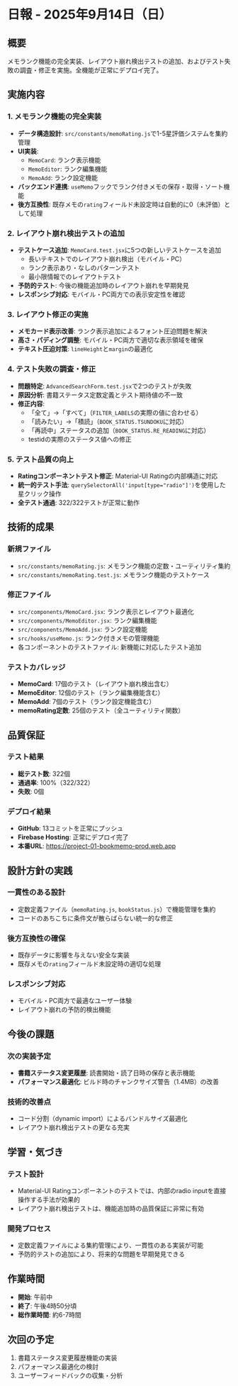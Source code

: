 # 日報 - 2025年9月14日（日）

## 概要
メモランク機能の完全実装、レイアウト崩れ検出テストの追加、およびテスト失敗の調査・修正を実施。全機能が正常にデプロイ完了。

## 実施内容

### 1. メモランク機能の完全実装
- **データ構造設計**: `src/constants/memoRating.js`で1-5星評価システムを集約管理
- **UI実装**: 
  - `MemoCard`: ランク表示機能
  - `MemoEditor`: ランク編集機能  
  - `MemoAdd`: ランク設定機能
- **バックエンド連携**: `useMemo`フックでランク付きメモの保存・取得・ソート機能
- **後方互換性**: 既存メモの`rating`フィールド未設定時は自動的に0（未評価）として処理

### 2. レイアウト崩れ検出テストの追加
- **テストケース追加**: `MemoCard.test.jsx`に5つの新しいテストケースを追加
  - 長いテキストでのレイアウト崩れ検出（モバイル・PC）
  - ランク表示あり・なしのパターンテスト
  - 最小限情報でのレイアウトテスト
- **予防的テスト**: 今後の機能追加時のレイアウト崩れを早期発見
- **レスポンシブ対応**: モバイル・PC両方での表示安定性を確認

### 3. レイアウト修正の実施
- **メモカード表示改善**: ランク表示追加によるフォント圧迫問題を解決
- **高さ・パディング調整**: モバイル・PC両方で適切な表示領域を確保
- **テキスト圧迫対策**: `lineHeight`と`margin`の最適化

### 4. テスト失敗の調査・修正
- **問題特定**: `AdvancedSearchForm.test.jsx`で2つのテストが失敗
- **原因分析**: 書籍ステータス定数定義とテスト期待値の不一致
- **修正内容**:
  - 「全て」→「すべて」（`FILTER_LABELS`の実際の値に合わせる）
  - 「読みたい」→「積読」（`BOOK_STATUS.TSUNDOKU`に対応）
  - 「再読中」ステータスの追加（`BOOK_STATUS.RE_READING`に対応）
  - testidの実際のステータス値への修正

### 5. テスト品質の向上
- **Ratingコンポーネントテスト修正**: Material-UI Ratingの内部構造に対応
- **統一的テスト手法**: `querySelectorAll('input[type="radio"]')`を使用した星クリック操作
- **全テスト通過**: 322/322テストが正常に動作

## 技術的成果

### 新規ファイル
- `src/constants/memoRating.js`: メモランク機能の定数・ユーティリティ集約
- `src/constants/memoRating.test.js`: メモランク機能のテストケース

### 修正ファイル
- `src/components/MemoCard.jsx`: ランク表示とレイアウト最適化
- `src/components/MemoEditor.jsx`: ランク編集機能
- `src/components/MemoAdd.jsx`: ランク設定機能
- `src/hooks/useMemo.js`: ランク付きメモの管理機能
- 各コンポーネントのテストファイル: 新機能に対応したテスト追加

### テストカバレッジ
- **MemoCard**: 17個のテスト（レイアウト崩れ検出含む）
- **MemoEditor**: 12個のテスト（ランク編集機能含む）
- **MemoAdd**: 7個のテスト（ランク設定機能含む）
- **memoRating定数**: 25個のテスト（全ユーティリティ関数）

## 品質保証

### テスト結果
- **総テスト数**: 322個
- **通過率**: 100%（322/322）
- **失敗**: 0個

### デプロイ結果
- **GitHub**: 13コミットを正常にプッシュ
- **Firebase Hosting**: 正常にデプロイ完了
- **本番URL**: https://project-01-bookmemo-prod.web.app

## 設計方針の実践

### 一貫性のある設計
- 定数定義ファイル（`memoRating.js`, `bookStatus.js`）で機能管理を集約
- コードのあちこちに条件文が散らばらない統一的な修正

### 後方互換性の確保
- 既存データに影響を与えない安全な実装
- 既存メモの`rating`フィールド未設定時の適切な処理

### レスポンシブ対応
- モバイル・PC両方で最適なユーザー体験
- レイアウト崩れの予防的検出機能

## 今後の課題

### 次の実装予定
- **書籍ステータス変更履歴**: 読書開始・読了日時の保存と表示機能
- **パフォーマンス最適化**: ビルド時のチャンクサイズ警告（1.4MB）の改善

### 技術的改善点
- コード分割（dynamic import）によるバンドルサイズ最適化
- レイアウト崩れ検出テストの更なる充実

## 学習・気づき

### テスト設計
- Material-UI Ratingコンポーネントのテストでは、内部のradio inputを直接操作する手法が効果的
- レイアウト崩れ検出テストは、機能追加時の品質保証に非常に有効

### 開発プロセス
- 定数定義ファイルによる集約管理により、一貫性のある実装が可能
- 予防的テストの追加により、将来的な問題を早期発見できる

## 作業時間
- **開始**: 午前中
- **終了**: 午後4時50分頃
- **総作業時間**: 約6-7時間

## 次回の予定
1. 書籍ステータス変更履歴機能の実装
2. パフォーマンス最適化の検討
3. ユーザーフィードバックの収集・分析
